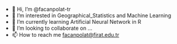 - 👋 Hi, I’m @facanpolat-tr
- 👀 I’m interested in Geographical_Statistics and Machine Learning
- 🌱 I’m currently learning Artificial Neural Network in R
- 💞️ I’m looking to collaborate on ...
- 📫 How to reach me facanpolat@firat.edu.tr

<!---
facanpolat-tr/facanpolat-tr is a ✨ special ✨ repository because its `README.md` (this file) appears on your GitHub profile.
You can click the Preview link to take a look at your changes.
--->

